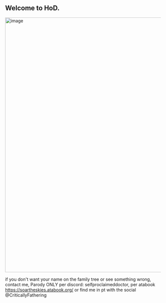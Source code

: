 ## Welcome to HoD.

<img width="822" alt="image" src="https://github.com/user-attachments/assets/a9a86e65-81c1-4326-99ca-35531bbe29f8" />





if you don't want your name on the family tree or see something wrong, contact me, Parody ONLY per discord: selfproclaimeddoctor, per atabook https://soartheskies.atabook.org/ or find me in pt with the social @CriticallyFathering
